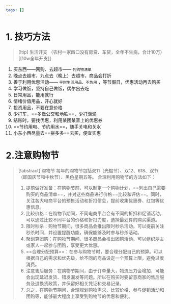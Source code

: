 ```yaml
---
tags: []
---
```

# 1. 技巧方法
> [!tip] 生活开支 （农村一家四口没有房贷、车贷，全年不生病，合计10万）[[10w全年开支]]

1. 买东西——网购、去超市—— `列购物清单`
2. 晚点去超市，九点去（晚上）去超市，商品会打折
3. 善于利用优惠活动—— `平时生活用品、不急用` ，等节假日，优惠活动再去购买
4. 学习做饭，坚持自己做饭，偶尔出去吃
5. 日常用品，能用就行
6. 情绪价值用品，开心就好
7. 投资用品，不要在意价格
8. 少打车，==多做公交和地铁==，少打滴滴
9. 结账时，要找优惠，利用某团某音上的优惠券
10. ==节约用电、节约用水==，随手关电和关水
11. 小东小西尽量去==拼多多==去买，便宜实惠

# 2.注意购物节
> [!abstract] 购物节
> 每年的购物节包括双11（光棍节）、双12、618、双节（即国庆节和中秋节）、黑色星期五等。
> 合理利用购物节的方法如下：
> 1. 提前做好准备：在购物节前，可以制定一个购物计划，==列出自己需要购买的商品清单==，并对这些商品进行价格==比较和评估==。同时，关注各大电商平台的预售活动和折扣信息，提前收集优惠券、红包等优惠信息。
> 2. 比较价格：在购物节期间，不同电商平台会有不同的折扣和促销活动。可以通过比较不同平台的价格和折扣力度，选择最划算的购买渠道。
> 3. 限时秒杀：购物节期间，很多商品会推出限时秒杀活动。可以提前关注秒杀时间，并设置提醒功能，确保能够及时参与秒杀活动。
> 4. 聚划算团购：在购物节期间，很多商品会推出团购活动。可以组织朋友或家人一起参与团购，享受更大优惠。
> 5. ==合理分配预算==：在参与购物节时，要合理分配自己的预算。可以根据自己的需求和优先级，给不同的商品设定一个预算上限，避免过度消费。
> 6. 注意售后服务：在购物节期间，由于订单量大，物流压力会增加，可能会出现延迟发货、错发漏发等问题。所以在购买时要留意商家的售后服务及退换货政策，并保留好相关凭证和交易记录。
> 7. 总之，在购物节期间，合理规划购物需求、比较价格、参与促销活动和团购等，能够最大程度上享受到购物节的优惠和便利。

